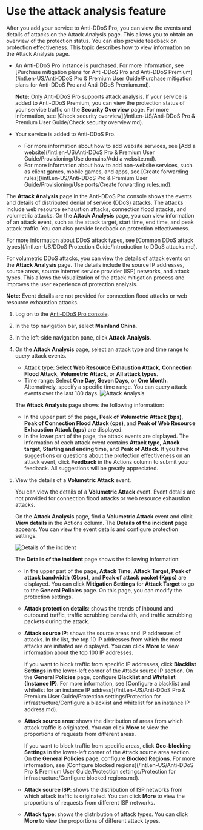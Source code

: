# Use the attack analysis feature

After you add your service to Anti-DDoS Pro, you can view the events and details of attacks on the Attack Analysis page. This allows you to obtain an overview of the protection status. You can also provide feedback on protection effectiveness. This topic describes how to view information on the Attack Analysis page.

-   An Anti-DDoS Pro instance is purchased. For more information, see [Purchase mitigation plans for Anti-DDoS Pro and Anti-DDoS Premium](/intl.en-US/Anti-DDoS Pro & Premium User Guide/Purchase mitigation plans for Anti-DDoS Pro and Anti-DDoS Premium.md).

    **Note:** Only Anti-DDoS Pro supports attack analysis. If your service is added to Anti-DDoS Premium, you can view the protection status of your service traffic on the **Security Overview** page. For more information, see [Check security overview](/intl.en-US/Anti-DDoS Pro & Premium User Guide/Check security overview.md).

-   Your service is added to Anti-DDoS Pro.
    -   For more information about how to add website services, see [Add a website](/intl.en-US/Anti-DDoS Pro & Premium User Guide/Provisioning/Use domains/Add a website.md).
    -   For more information about how to add non-website services, such as client games, mobile games, and apps, see [Create forwarding rules](/intl.en-US/Anti-DDoS Pro & Premium User Guide/Provisioning/Use ports/Create forwarding rules.md).

The **Attack Analysis** page in the Anti-DDoS Pro console shows the events and details of distributed denial of service \(DDoS\) attacks. The attacks include web resource exhaustion attacks, connection flood attacks, and volumetric attacks. On the **Attack Analysis** page, you can view information of an attack event, such as the attack target, start time, end time, and peak attack traffic. You can also provide feedback on protection effectiveness.

For more information about DDoS attack types, see [Common DDoS attack types](/intl.en-US/DDoS Protection Guide/Introduction to DDoS attacks.md).

For volumetric DDoS attacks, you can view the details of attack events on the **Attack Analysis** page. The details include the source IP addresses, source areas, source Internet service provider \(ISP\) networks, and attack types. This allows the visualization of the attack mitigation process and improves the user experience of protection analysis.

**Note:** Event details are not provided for connection flood attacks or web resource exhaustion attacks.

1.  Log on to the [Anti-DDoS Pro console](https://yundun.console.aliyun.com/?p=ddoscoo).

2.  In the top navigation bar, select **Mainland China**.

3.  In the left-side navigation pane, click **Attack Analysis**.

4.  On the **Attack Analysis** page, select an attack type and time range to query attack events.

    -   Attack type: Select **Web Resource Exhaustion Attack**, **Connection Flood Attack**, **Volumetric Attack**, or **All attack types**.
    -   Time range: Select **One Day**, **Seven Days**, or **One Month**. Alternatively, specify a specific time range. You can query attack events over the last 180 days.
    ![Attack Analysis](https://static-aliyun-doc.oss-cn-hangzhou.aliyuncs.com/assets/img/en-US/9539022061/p170724.png)

    The **Attack Analysis** page shows the following information:

    -   In the upper part of the page, **Peak of Volumetric Attack \(bps\)**, **Peak of Connection Flood Attack \(cps\)**, and **Peak of Web Resource Exhaustion Attack \(qps\)** are displayed.
    -   In the lower part of the page, the attack events are displayed. The information of each attack event contains **Attack type**, **Attack target**, **Starting and ending time**, and **Peak of Attack**.
    If you have suggestions or questions about the protection effectiveness on an attack event, click **Feedback** in the Actions column to submit your feedback. All suggestions will be greatly appreciated.

5.  View the details of a **Volumetric Attack** event.

    You can view the details of a **Volumetric Attack** event. Event details are not provided for connection flood attacks or web resource exhaustion attacks.

    On the **Attack Analysis** page, find a **Volumetric Attack** event and click **View details** in the Actions column. The **Details of the incident** page appears. You can view the event details and configure protection settings.

    ![Details of the incident](https://static-aliyun-doc.oss-cn-hangzhou.aliyuncs.com/assets/img/en-US/9539022061/p170725.png)

    The **Details of the incident** page shows the following information:

    -   In the upper part of the page, **Attack Time**, **Attack Target**, **Peak of attack bandwidth \(Gbps\)**, and **Peak of attack packet \(Kpps\)** are displayed. You can click **Mitigation Settings** for **Attack Target** to go to the **General Policies** page. On this page, you can modify the protection settings.
    -   **Attack protection details**: shows the trends of inbound and outbound traffic, traffic scrubbing bandwidth, and traffic scrubbing packets during the attack.
    -   **Attack source IP**: shows the source areas and IP addresses of attacks. In the list, the top 10 IP addresses from which the most attacks are initiated are displayed. You can click **More** to view information about the top 100 IP addresses.

        If you want to block traffic from specific IP addresses, click **Blacklist Settings** in the lower-left corner of the Attack source IP section. On the **General Policies** page, configure **Blacklist and Whitelist \(Instance IP\)**. For more information, see [Configure a blacklist and whitelist for an instance IP address](/intl.en-US/Anti-DDoS Pro & Premium User Guide/Protection settings/Protection for infrastructure/Configure a blacklist and whitelist for an instance IP address.md).

    -   **Attack source area**: shows the distribution of areas from which attack traffic is originated. You can click **More** to view the proportions of requests from different areas.

        If you want to block traffic from specific areas, click **Geo-blocking Settings** in the lower-left corner of the Attack source area section. On the **General Policies** page, configure **Blocked Regions**. For more information, see [Configure blocked regions](/intl.en-US/Anti-DDoS Pro & Premium User Guide/Protection settings/Protection for infrastructure/Configure blocked regions.md).

    -   **Attack source ISP**: shows the distribution of ISP networks from which attack traffic is originated. You can click **More** to view the proportions of requests from different ISP networks.
    -   **Attack type**: shows the distribution of attack types. You can click **More** to view the proportions of different attack types.

